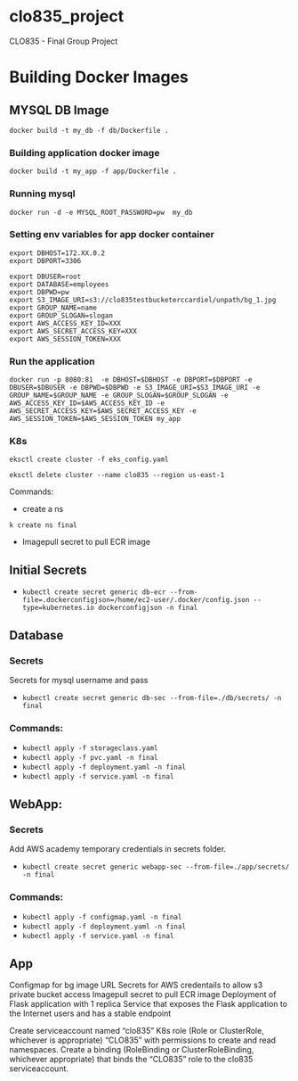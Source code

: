 # clo835_project
CLO835 - Final Group Project


# Building Docker Images 

## MYSQL DB Image

```docker build -t my_db -f db/Dockerfile . ```



### Building application docker image 
```docker build -t my_app -f app/Dockerfile . ```

### Running mysql
```docker run -d -e MYSQL_ROOT_PASSWORD=pw  my_db```


### Setting env variables for app docker container
```
export DBHOST=172.XX.0.2
export DBPORT=3306
```
```
export DBUSER=root
export DATABASE=employees
export DBPWD=pw
export S3_IMAGE_URI=s3://clo835testbucketerccardiel/unpath/bg_1.jpg
export GROUP_NAME=name
export GROUP_SLOGAN=slogan
export AWS_ACCESS_KEY_ID=XXX
export AWS_SECRET_ACCESS_KEY=XXX
export AWS_SESSION_TOKEN=XXX
```
### Run the application

```docker run -p 8080:81  -e DBHOST=$DBHOST -e DBPORT=$DBPORT -e  DBUSER=$DBUSER -e DBPWD=$DBPWD -e S3_IMAGE_URI=$S3_IMAGE_URI -e GROUP_NAME=$GROUP_NAME -e GROUP_SLOGAN=$GROUP_SLOGAN -e AWS_ACCESS_KEY_ID=$AWS_ACCESS_KEY_ID -e AWS_SECRET_ACCESS_KEY=$AWS_SECRET_ACCESS_KEY -e AWS_SESSION_TOKEN=$AWS_SESSION_TOKEN my_app```



### K8s

`eksctl create cluster -f eks_config.yaml`

`eksctl delete cluster --name clo835 --region us-east-1` 


Commands:

- create a ns

`k create ns final`


- Imagepull secret to pull ECR image

## Initial Secrets

- ```kubectl create secret generic db-ecr --from-file=.dockerconfigjson=/home/ec2-user/.docker/config.json --type=kubernetes.io dockerconfigjson -n final```

## Database

### Secrets
Secrets for mysql username and pass
- `kubectl create secret generic db-sec --from-file=./db/secrets/ -n final`

### Commands:

- `kubectl apply -f storageclass.yaml`
- `kubectl apply -f pvc.yaml -n final`
- `kubectl apply -f deployment.yaml -n final`
- `kubectl apply -f service.yaml -n final`


## WebApp:

### Secrets
Add AWS academy temporary credentials in secrets folder.

- `kubectl create secret generic webapp-sec --from-file=./app/secrets/ -n final`

### Commands:

- `kubectl apply -f configmap.yaml -n final`
- `kubectl apply -f deployment.yaml -n final`
- `kubectl apply -f service.yaml -n final`

## App

Configmap for bg image URL
Secrets for AWS credentails to allow s3 private bucket access
Imagepull secret to pull ECR image
Deployment of Flask application with 1 replica
Service that exposes the Flask application to the Internet users and has a stable endpoint




Create serviceaccount named “clo835”
K8s role (Role or ClusterRole, whichever is appropriate) “CLO835” with permissions to create and read namespaces. Create a binding (RoleBinding or ClusterRoleBinding, whichever appropriate) that binds the “CLO835” role to the clo835 serviceaccount.